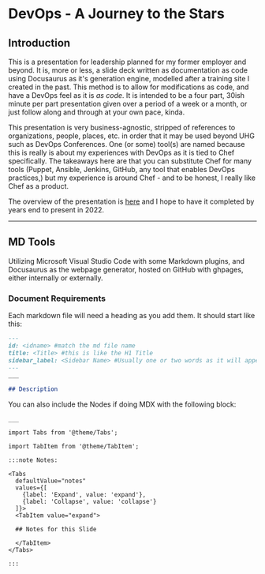 # DevOps - A Journey to the Stars

## Introduction

This is a presentation for leadership planned for my former employer and beyond. It is, more or less, a slide deck written as documentation as code using Docusaurus as it's generation engine, modelled after a training site I created in the past. This method is to allow for modifications as code, and have a DevOps feel as it is *as code*. It is intended to be a four part, 30ish minute per part presentation given over a period of a week or a month, or just follow along and through at your own pace, kinda.

This presentation is very business-agnostic, stripped of references to organizations, people, places, etc. in order that it may be used beyond UHG such as DevOps Conferences. One (or some) tool(s) are named because this is really is about my experiences with DevOps as it is tied to Chef specifically. The takeaways here are that you can substitute Chef for many tools (Puppet, Ansible, Jenkins, GitHub, any tool that enables DevOps practices,) but my experience is around Chef - and to be honest, I really like Chef as a product.

The overview of the presentation is [here](overview.md) and I hope to have it completed by years end to present in 2022.
___

## MD Tools

Utilizing Microsoft Visual Studio Code with some Markdown plugins, and Docusaurus as the webpage generator, hosted on GitHub with ghpages, either internally or externally.

### Document Requirements

Each markdown file will need a heading as you add them. It should start like this:

```markdown
---
id: <idname> #match the md file name
title: <Title> #this is like the H1 Title
sidebar_label: <Sidebar Name> #Usually one or two words as it will appear on the right.
---
___

## Description
```

You can also include the Nodes if doing MDX with the following block:

```mdx
___

import Tabs from '@theme/Tabs';

import TabItem from '@theme/TabItem';

:::note Notes:

<Tabs
  defaultValue="notes"
  values={[
    {label: 'Expand', value: 'expand'},
    {label: 'Collapse', value: 'collapse'}
  ]}>
  <TabItem value="expand">

  ## Notes for this Slide

  </TabItem>
</Tabs>

:::
```

